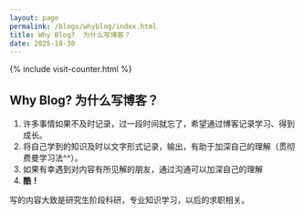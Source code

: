 ```yaml
---
layout: page
permalink: /blogs/whyblog/index.html
title: Why Blog?  为什么写博客？
date: 2025-10-30
---
```


{% include visit-counter.html %}

## Why Blog?  为什么写博客？

1. 许多事情如果不及时记录，过一段时间就忘了，希望通过博客记录学习、得到成长。
2. 将自己学到的知识及时以文字形式记录，输出，有助于加深自己的理解（贯彻费曼学习法^^）。
3. 如果有幸遇到对内容有所见解的朋友，通过沟通可以加深自己的理解
4. **酷！**

写的内容大致是研究生阶段科研，专业知识学习，以后的求职相关。
